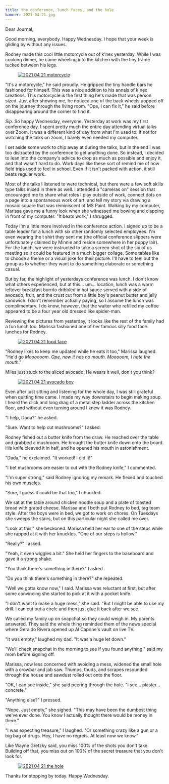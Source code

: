 ```yaml
---
title: the conference, lunch faces, and the hole
banner: 2021-04-21.jpg
---
```


Dear Journal,

Good morning, everybody.  Happy Wednesday.  I hope that your week is
gliding by without any issues.

Rodney made this cool little motorcycle out of k'nex yesterday.  While
I was cooking dinner, he came wheeling into the kitchen with the tiny
frame tucked between his legs.

<figure>
<a href="/images/2021-04-21-motorcycle.jpg">
<img alt="2021 04 21 motorcycle" src="/images/2021-04-21-motorcycle.jpg"/>
</a>
</figure>

"It's a motorcycle," he said proudly.  He gripped the tiny handle bars
he fashioned for himself.  This was a nice addition to his annals of
k'nex creations.  This motorcycle is the first thing he's made that
was person sized.  Just after showing me, he noticed one of the back
wheels popped off on the journey through the living room.  "Ope, I can
fix it," he said before disappearing around the corner to find it.

_Sip_.  So happy Wednesday, everyone.  Yesterday at work was my first
conference day.  I spent pretty much the entire day attending virtual
talks over Zoom.  It was a different kind of day from what I'm used
to.  If not for watching the talks on zoom, I barely even needed my
computer.

I set aside some work to chip away at during the talks, but in the end
I was too distracted by the conference to get anything done.  So
instead, I decided to lean into the company's advice to drop as much
as possible and enjoy it, and that wasn't hard to do.  Work days like
these sort of remind me of how field trips used to feel in school.
Even if it isn't packed with action, it still beats regular work.

Most of the talks I listened to were technical, but there were a few
soft skills type talks mixed in there as well.  I attended a "cameras
on" session that encouraged me to share what roles I play outside of
work, connect dots on a page into a spontaneous work of art, and tell
my story via drawing a mosaic square that was reminiscent of MS Paint.
Walking by my computer, Marissa gave me a funny look when she
witnessed me bowing and clapping in front of my computer.  "It beats
work," I shrugged.

Today I'm a little more involved in the conference action.  I signed
up to be a table leader for a lunch with six other randomly selected
employees.  I'm even wearing the t shirt they sent me (the official
conference slippers were unfortunately claimed by Minnie and reside
somewhere in her puppy lair).  For the lunch, we were instructed to
take a screen shot of the six of us meeting so it could be featured in
a much bigger collage.  Some tables like to choose a theme or a visual
joke for their picture.  I'll have to feel out the group as to whether
they want to do something elaborate or something casual.

But by far, the highlight of yesterdays conference was lunch.  I don't
know what others experienced, but at this... um... location, lunch was
a warm leftover breakfast burrito dribbled in hot sauce served with a
side of avocado, fruit, and the crust cut from a little boy's peanut
butter and jelly sandwich.  I don't remember actually paying, so I
assume the lunch was complimentary.  I do know, however, that the
waiter who refilled my coffee appeared to be a four year old dressed
like spider-man.

Reviewing the pictures from yesterday, it looks like the rest of the
family had a fun lunch too.  Marissa fashioned one of her famous silly
food face lunches for Rodney.

<figure>
<a href="/images/2021-04-21-food-face.jpg">
<img alt="2021 04 21 food face" src="/images/2021-04-21-food-face.jpg"/>
</a>
</figure>

"Rodney likes to keep me updated while he eats it too," Marissa
laughed.  "He'd go _Moooooom.  Ope, now it has no mouth.  Mooooom, I
hate the mouth_."

Miles just stuck to the sliced avocado.  He wears it well, don't you
think?

<figure>
<a href="/images/2021-04-21-avocado-boy.jpg">
<img alt="2021 04 21 avocado boy" src="/images/2021-04-21-avocado-boy.jpg"/>
</a>
</figure>

Even after just sitting and listening for the whole day, I was still
grateful when quitting time came.  I made my way downstairs to begin
making soup.  I heard the click and long drag of a metal step ladder
across the kitchen floor, and without even turning around I knew it
was Rodney.

"I help, Dada?" he asked.

"Sure.  Want to help cut mushrooms?" I asked.

Rodney fished out a butter knife from the draw.  He reached over the
table and grabbed a mushroom.  He brought the butter knife down onto
the board.  His knife cleaved it in half, and he opened his mouth in
astonishment.

"Dada," he exclaimed.  "It worked!  I did it!"

"I bet mushrooms are easier to cut with the Rodney knife," I
commented.

"I'm super strong," said Rodney ignoring my remark.  He flexed and
touched his own muscles.

"Sure, I guess it could be that too," I chuckled.

We sat at the table around chicken noodle soup and a plate of toasted
bread with grated cheese.  Marissa and I both put Rodney to bed, tag
team style.  After the boys were in bed, we got to work on chores.  On
Tuesdays she sweeps the stairs, but on this particular night she
called me over.

"Look at this," she beckoned.  Marissa held her ear to one of the
steps while she rapped at it with her knuckles.  "One of our steps is
hollow."

"Really?" I asked.

"Yeah, it even wiggles a bit."  She held her fingers to the baseboard
and gave it a strong shake.

"You think there's something in there?" I asked.

"Do _you_ think there's something in there?" she repeated.

"Well we gotta know now," I said.  Marissa was reluctant at first, but
after some convincing she started to pick at it with a pocket knife.

"I don't want to make a huge mess," she said.  "But I might be able to
use my drill.  I can cut out a circle and then just glue it back after
we see.

We called my family up on snapchat so they could weigh in.  My parents
answered.  They said the whole thing reminded them of the news special
where Geraldo Rivera opened up Al Capone's vault on live TV.

"It was empty," laughed my dad.  "It was a huge let down."

"We'll check snapchat in the morning to see if you found anything,"
said my mom before signing off.

Marissa, now less concerned with avoiding a mess, widened the small
hole with a crowbar and jab saw.  Thumps, thuds, and scrapes resounded
through the house and sawdust rolled out onto the floor.

"OK, I can see inside," she said peering through the hole.  "I
see... plaster... concrete."

"Anything else?" I pressed.

"Nope.  Just empty," she sighed.  "This may have been the dumbest
thing we've ever done.  You know I actually thought there would be
money in there."

"I was expecting treasure," I laughed.  "Or something crazy like a gun
or a big bag of drugs.  Hey, I have no regrets.  At least now we
know."

Like Wayne Gretzky said, you miss 100% of the shots you don't take.
Building off that, you miss out on 100% of the secret treasure that
you don't look for.

<figure>
<a href="/images/2021-04-21-the-hole.jpg">
<img alt="2021 04 21 the hole" src="/images/2021-04-21-the-hole.jpg"/>
</a>
</figure>

Thanks for stopping by today.  Happy Wednesday.

